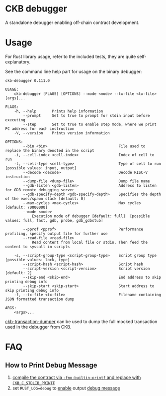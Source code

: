 # CKB debugger

A standalone debugger enabling off-chain contract development.

# Usage

For Rust library usage, refer to the included tests, they are quite self-explanatory.

See the command line help part for usage on the binary debugger:

```text
ckb-debugger 0.111.0

USAGE:
    ckb-debugger [FLAGS] [OPTIONS] --mode <mode> --tx-file <tx-file> [args]...

FLAGS:
    -h, --help       Prints help information
        --prompt     Set to true to prompt for stdin input before executing
        --step       Set to true to enable step mode, where we print PC address for each instruction
    -V, --version    Prints version information

OPTIONS:
        --bin <bin>                                File used to replace the binary denoted in the script
    -i, --cell-index <cell-index>                  Index of cell to run
    -t, --cell-type <cell-type>                    Type of cell to run [possible values: input, output]
        --decode <decode>                          Decode RISC-V instruction
        --dump-file <dump-file>                    Dump file name
        --gdb-listen <gdb-listen>                  Address to listen for GDB remote debugging server
        --gdb-specify-depth <gdb-specify-depth>    Specifies the depth of the exec/spawn stack [default: 0]
        --max-cycles <max-cycles>                  Max cycles [default: 70000000]
        --mode <mode>
            Execution mode of debugger [default: full]  [possible values: full, fast, gdb, probe, gdb_gdbstub]

        --pprof <pprof>                            Performance profiling, specify output file for further use
        --read-file <read-file>
            Read content from local file or stdin. Then feed the content to syscall in scripts

    -s, --script-group-type <script-group-type>    Script group type [possible values: lock, type]
        --script-hash <script-hash>                Script hash
        --script-version <script-version>          Script version [default: 2]
        --skip-end <skip-end>                      End address to skip printing debug info
        --skip-start <skip-start>                  Start address to skip printing debug info
    -f, --tx-file <tx-file>                        Filename containing JSON formatted transaction dump

ARGS:
    <args>...
```

[ckb-transaction-dumper](https://github.com/xxuejie/ckb-transaction-dumper) can be used to dump the full mocked transaction used in the debugger from CKB.

# FAQ

## How to Print Debug Message

1. [compile the contract via `-fno-builtin-printf` and replace with `CKB_C_STDLIB_PRINTF`](https://github.com/nervosnetwork/ckb-vm/discussions/193)
2. set `RUST_LOG=debug` to [enable](https://docs.rs/env_logger/latest/env_logger/) output [debug message](https://github.com/nervosnetwork/ckb-standalone-debugger/blob/eaeb6128837cc3103dbaa5eb61a1f49304935e5a/bins/src/main.rs#L266-L268)
